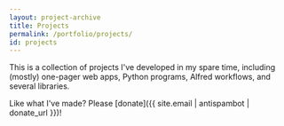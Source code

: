 ```yaml
---
layout: project-archive
title: Projects
permalink: /portfolio/projects/
id: projects
---
```


This is a collection of projects I've developed in my spare time, including
(mostly) one-pager web apps, Python programs, Alfred workflows, and several
libraries.

Like what I've made? Please [donate]({{ site.email | antispambot | donate_url }})!
